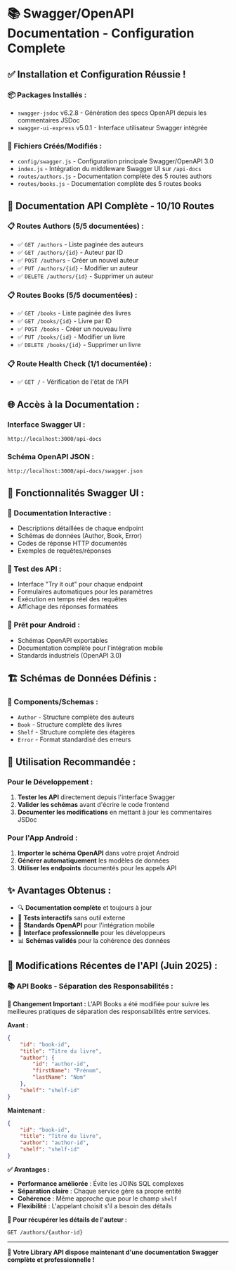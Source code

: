 # 📚 Swagger/OpenAPI Documentation - Configuration Complete

## ✅ **Installation et Configuration Réussie !**

### **📦 Packages Installés :**

- `swagger-jsdoc` v6.2.8 - Génération des specs OpenAPI depuis les commentaires JSDoc
- `swagger-ui-express` v5.0.1 - Interface utilisateur Swagger intégrée

### **📁 Fichiers Créés/Modifiés :**

- `config/swagger.js` - Configuration principale Swagger/OpenAPI 3.0
- `index.js` - Intégration du middleware Swagger UI sur `/api-docs`
- `routes/authors.js` - Documentation complète des 5 routes authors
- `routes/books.js` - Documentation complète des 5 routes books

## 🎯 **Documentation API Complète - 10/10 Routes**

### **📋 Routes Authors (5/5 documentées) :**

- ✅ `GET /authors` - Liste paginée des auteurs
- ✅ `GET /authors/{id}` - Auteur par ID
- ✅ `POST /authors` - Créer un nouvel auteur
- ✅ `PUT /authors/{id}` - Modifier un auteur
- ✅ `DELETE /authors/{id}` - Supprimer un auteur

### **📋 Routes Books (5/5 documentées) :**

- ✅ `GET /books` - Liste paginée des livres
- ✅ `GET /books/{id}` - Livre par ID
- ✅ `POST /books` - Créer un nouveau livre
- ✅ `PUT /books/{id}` - Modifier un livre
- ✅ `DELETE /books/{id}` - Supprimer un livre

### **📋 Route Health Check (1/1 documentée) :**

- ✅ `GET /` - Vérification de l'état de l'API

## 🌐 **Accès à la Documentation :**

### **Interface Swagger UI :**

```
http://localhost:3000/api-docs
```

### **Schéma OpenAPI JSON :**

```
http://localhost:3000/api-docs/swagger.json
```

## 🎨 **Fonctionnalités Swagger UI :**

### **📖 Documentation Interactive :**

- Descriptions détaillées de chaque endpoint
- Schémas de données (Author, Book, Error)
- Codes de réponse HTTP documentés
- Exemples de requêtes/réponses

### **🧪 Test des API :**

- Interface "Try it out" pour chaque endpoint
- Formulaires automatiques pour les paramètres
- Exécution en temps réel des requêtes
- Affichage des réponses formatées

### **📱 Prêt pour Android :**

- Schémas OpenAPI exportables
- Documentation complète pour l'intégration mobile
- Standards industriels (OpenAPI 3.0)

## 🏗️ **Schémas de Données Définis :**

### **📝 Components/Schemas :**

- `Author` - Structure complète des auteurs
- `Book` - Structure complète des livres
- `Shelf` - Structure complète des étagères
- `Error` - Format standardisé des erreurs

## 🎯 **Utilisation Recommandée :**

### **Pour le Développement :**

1. **Tester les API** directement depuis l'interface Swagger
2. **Valider les schémas** avant d'écrire le code frontend
3. **Documenter les modifications** en mettant à jour les commentaires JSDoc

### **Pour l'App Android :**

1. **Importer le schéma OpenAPI** dans votre projet Android
2. **Générer automatiquement** les modèles de données
3. **Utiliser les endpoints** documentés pour les appels API

## ✨ **Avantages Obtenus :**

- 🔍 **Documentation complète** et toujours à jour
- 🧪 **Tests interactifs** sans outil externe
- 📱 **Standards OpenAPI** pour l'intégration mobile
- 🎨 **Interface professionnelle** pour les développeurs
- 📊 **Schémas validés** pour la cohérence des données

## 🔄 **Modifications Récentes de l'API (Juin 2025) :**

### **📚 API Books - Séparation des Responsabilités :**

**🎯 Changement Important :** L'API Books a été modifiée pour suivre les meilleures pratiques de séparation des responsabilités entre services.

**Avant :**

```json
{
    "id": "book-id",
    "title": "Titre du livre",
    "author": {
        "id": "author-id",
        "firstName": "Prénom",
        "lastName": "Nom"
    },
    "shelf": "shelf-id"
}
```

**Maintenant :**

```json
{
    "id": "book-id",
    "title": "Titre du livre",
    "author": "author-id",
    "shelf": "shelf-id"
}
```

**✅ Avantages :**

- **Performance améliorée** : Évite les JOINs SQL complexes
- **Séparation claire** : Chaque service gère sa propre entité
- **Cohérence** : Même approche que pour le champ `shelf`
- **Flexibilité** : L'appelant choisit s'il a besoin des détails

**📱 Pour récupérer les détails de l'auteur :**

```
GET /authors/{author-id}
```

---

**🎉 Votre Library API dispose maintenant d'une documentation Swagger complète et professionnelle !**
